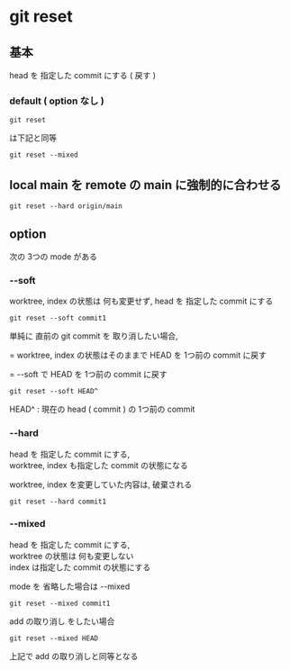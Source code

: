 
# git reset


## 基本

head を 指定した commit にする ( 戻す )


### default ( option なし )

```
git reset
```

は下記と同等

```
git reset --mixed
```


## local main を remote の main に強制的に合わせる

```
git reset --hard origin/main
```


## option

次の 3つの mode がある


### --soft

worktree, index の状態は 何も変更せず,
head を 指定した commit にする

```
git reset --soft commit1
```


単純に 直前の git commit を 取り消したい場合,

= 
worktree, index の状態はそのままで
HEAD を 1つ前の commit に戻す

=
--soft で HEAD を 1つ前の commit に戻す

```
git reset --soft HEAD^
```

HEAD^ : 現在の head ( commit ) の 1つ前の commit


### --hard

head を 指定した commit にする,  
worktree, index も指定した commit の状態になる

worktree, index を変更していた内容は, 破棄される

```
git reset --hard commit1
```


### --mixed

head を 指定した commit にする,  
worktree の状態は 何も変更しない  
index は指定した commit の状態にする


mode を 省略した場合は --mixed 

```
git reset --mixed commit1
```


add の取り消し をしたい場合

```
git reset --mixed HEAD
```

上記で add の取り消しと同等となる



